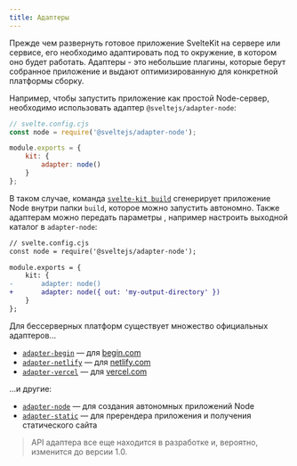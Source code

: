 ```yaml
---
title: Адаптеры
---
```


Прежде чем развернуть готовое приложение SvelteKit на сервере или сервисе, его необходимо адаптировать под то окружение, в котором оно будет работать. Адаптеры - это небольшие плагины, которые берут собранное приложение и выдают оптимизированную для конкретной платформы сборку.

Например, чтобы запустить приложение как простой Node-сервер, необходимо использовать адаптер `@sveltejs/adapter-node`:

```js
// svelte.config.cjs
const node = require('@sveltejs/adapter-node');

module.exports = {
	kit: {
		adapter: node()
	}
};
```

В таком случае, команда [`svelte-kit build`](#интерфейс-командной-строки-svelte-kit-build) сгенерирует приложение Node внутри папки `build`, которое можно запустить автономно. Также адаптерам можно передать параметры , например настроить выходной каталог в `adapter-node`:

```diff
// svelte.config.cjs
const node = require('@sveltejs/adapter-node');

module.exports = {
	kit: {
-		adapter: node()
+		adapter: node({ out: 'my-output-directory' })
	}
};
```

Для бессерверных платформ существует множество официальных адаптеров...

- [`adapter-begin`](https://github.com/sveltejs/kit/tree/master/packages/adapter-begin) — для [begin.com](https://begin.com)
- [`adapter-netlify`](https://github.com/sveltejs/kit/tree/master/packages/adapter-netlify) — для [netlify.com](https://netlify.com)
- [`adapter-vercel`](https://github.com/sveltejs/kit/tree/master/packages/adapter-vercel) — для [vercel.com](https://vercel.com)

...и другие:

- [`adapter-node`](https://github.com/sveltejs/kit/tree/master/packages/adapter-node) — для создания автономных приложений Node
- [`adapter-static`](https://github.com/sveltejs/kit/tree/master/packages/adapter-static) — для пререндера приложения и получения статического сайта

> API адаптера все еще находится в разработке и, вероятно, изменится до версии 1.0.
